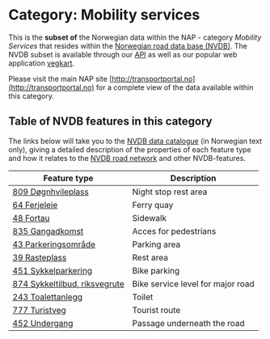 # Category: Mobility services

This is the **subset of** the Norwegian data within the NAP - category _Mobility Services_ that resides within the [Norwegian road data base (NVDB)](http://nvdbtransportportal.vegdata.no/). The NVDB subset is available through our [API](./index.md) as well as our popular web application [vegkart](vegkart.md). 

Please visit the main NAP site [http://transportportal.no](http://transportportal.no) for a complete view of the data available within this category.  

## Table of NVDB features in this category 

The links below will take you to the [NVDB data catalogue](./konsept2_datakatalog.md) (in Norwegian text only), giving a detailed description of the properties of each feature type  and how it relates to the [NVDB road network](./konsept5_network.md) and other NVDB-features. 

| Feature type |  Description | 
|---|---|
| [809 Døgnhvileplass](https://datakatalogen.vegdata.no/809) | Night stop rest area |
| [64 Ferjeleie](https://datakatalogen.vegdata.no/64) | Ferry quay  |
| [48 Fortau](https://datakatalogen.vegdata.no/48) | Sidewalk  |
| [835 Gangadkomst](https://datakatalogen.vegdata.no/835) | Acces for pedestrians |
| [43 Parkeringsområde](https://datakatalogen.vegdata.no/43) | Parking area |
| [39 Rasteplass](https://datakatalogen.vegdata.no/39) | Rest area |
| [451 Sykkelparkering](https://datakatalogen.vegdata.no/451) | Bike parking |
| [874 Sykkeltilbud, riksvegrute](https://datakatalogen.vegdata.no/874) | Bike service level for major road |
| [243 Toalettanlegg](https://datakatalogen.vegdata.no/243) | Toilet |
| [777 Turistveg](https://datakatalogen.vegdata.no/777) | Tourist route |
| [452 Undergang](https://datakatalogen.vegdata.no/452) | Passage underneath the road |
